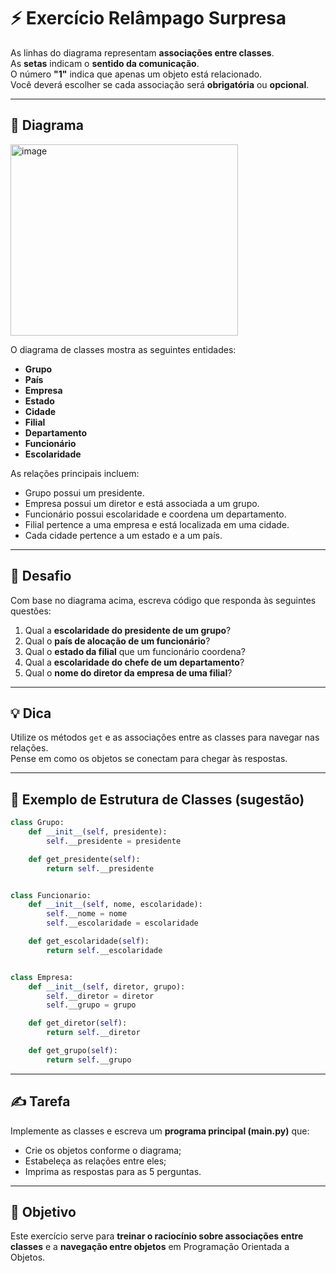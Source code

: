 # ⚡ Exercício Relâmpago Surpresa

As linhas do diagrama representam **associações entre classes**.  
As **setas** indicam o **sentido da comunicação**.  
O número **"1"** indica que apenas um objeto está relacionado.  
Você deverá escolher se cada associação será **obrigatória** ou **opcional**.

---

## 📘 Diagrama

<img width="364" height="306" alt="image" src="https://github.com/user-attachments/assets/ab7f4f93-21dc-44ea-af26-876b8867845f" />


O diagrama de classes mostra as seguintes entidades:

- **Grupo**
- **País**
- **Empresa**
- **Estado**
- **Cidade**
- **Filial**
- **Departamento**
- **Funcionário**
- **Escolaridade**

As relações principais incluem:
- Grupo possui um presidente.
- Empresa possui um diretor e está associada a um grupo.
- Funcionário possui escolaridade e coordena um departamento.
- Filial pertence a uma empresa e está localizada em uma cidade.
- Cada cidade pertence a um estado e a um país.

---

## 🧩 Desafio

Com base no diagrama acima, escreva código que responda às seguintes questões:

1. Qual a **escolaridade do presidente de um grupo**?
2. Qual o **país de alocação de um funcionário**?
3. Qual o **estado da filial** que um funcionário coordena?
4. Qual a **escolaridade do chefe de um departamento**?
5. Qual o **nome do diretor da empresa de uma filial**?

---

## 💡 Dica

Utilize os métodos `get` e as associações entre as classes para navegar nas relações.  
Pense em como os objetos se conectam para chegar às respostas.

---

## 📎 Exemplo de Estrutura de Classes (sugestão)

```python
class Grupo:
    def __init__(self, presidente):
        self.__presidente = presidente

    def get_presidente(self):
        return self.__presidente


class Funcionario:
    def __init__(self, nome, escolaridade):
        self.__nome = nome
        self.__escolaridade = escolaridade

    def get_escolaridade(self):
        return self.__escolaridade


class Empresa:
    def __init__(self, diretor, grupo):
        self.__diretor = diretor
        self.__grupo = grupo

    def get_diretor(self):
        return self.__diretor

    def get_grupo(self):
        return self.__grupo
```

---

## ✍️ Tarefa

Implemente as classes e escreva um **programa principal (main.py)** que:
- Crie os objetos conforme o diagrama;
- Estabeleça as relações entre eles;
- Imprima as respostas para as 5 perguntas.

---

## 🚀 Objetivo

Este exercício serve para **treinar o raciocínio sobre associações entre classes** e a **navegação entre objetos** em Programação Orientada a Objetos.
